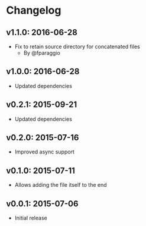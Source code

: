 # Changelog

## v1.1.0: 2016-06-28

- Fix to retain source directory for concatenated files
  - By @fparaggio

## v1.0.0: 2016-06-28

- Updated dependencies

## v0.2.1: 2015-09-21

- Updated dependencies

## v0.2.0: 2015-07-16

- Improved async support

## v0.1.0: 2015-07-11

- Allows adding the file itself to the end

## v0.0.1: 2015-07-06

- Initial release
